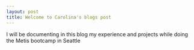 ```yaml
---
layout: post
title: Welcome to Carolina's blogs post 
---
```


I will be documenting in this blog my experience and projects while doing the Metis bootcamp in Seattle

